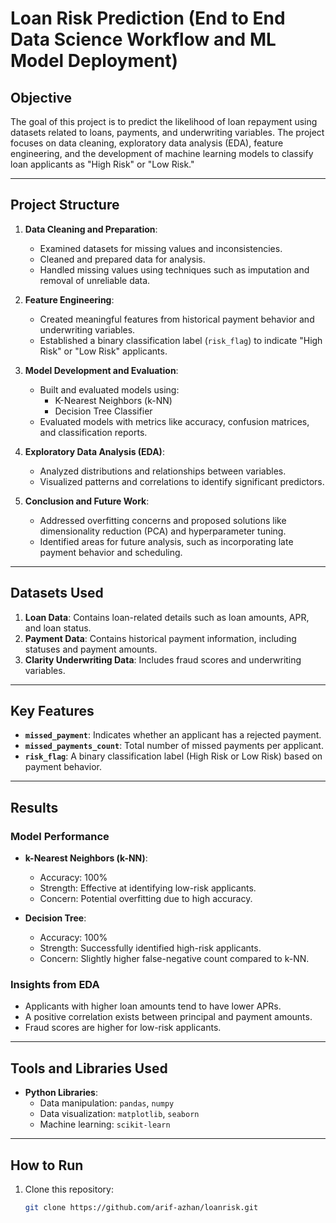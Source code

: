 # Loan Risk Prediction (End to End Data Science Workflow and ML Model Deployment)

## Objective
The goal of this project is to predict the likelihood of loan repayment using datasets related to loans, payments, and underwriting variables. The project focuses on data cleaning, exploratory data analysis (EDA), feature engineering, and the development of machine learning models to classify loan applicants as "High Risk" or "Low Risk."

---

## Project Structure
1. **Data Cleaning and Preparation**:
   - Examined datasets for missing values and inconsistencies.
   - Cleaned and prepared data for analysis.
   - Handled missing values using techniques such as imputation and removal of unreliable data.

2. **Feature Engineering**:
   - Created meaningful features from historical payment behavior and underwriting variables.
   - Established a binary classification label (`risk_flag`) to indicate "High Risk" or "Low Risk" applicants.

3. **Model Development and Evaluation**:
   - Built and evaluated models using:
     - K-Nearest Neighbors (k-NN)
     - Decision Tree Classifier
   - Evaluated models with metrics like accuracy, confusion matrices, and classification reports.

4. **Exploratory Data Analysis (EDA)**:
   - Analyzed distributions and relationships between variables.
   - Visualized patterns and correlations to identify significant predictors.

5. **Conclusion and Future Work**:
   - Addressed overfitting concerns and proposed solutions like dimensionality reduction (PCA) and hyperparameter tuning.
   - Identified areas for future analysis, such as incorporating late payment behavior and scheduling.

---

## Datasets Used
1. **Loan Data**: Contains loan-related details such as loan amounts, APR, and loan status.
2. **Payment Data**: Contains historical payment information, including statuses and payment amounts.
3. **Clarity Underwriting Data**: Includes fraud scores and underwriting variables.

---

## Key Features
- **`missed_payment`**: Indicates whether an applicant has a rejected payment.
- **`missed_payments_count`**: Total number of missed payments per applicant.
- **`risk_flag`**: A binary classification label (High Risk or Low Risk) based on payment behavior.

---

## Results

### Model Performance
- **k-Nearest Neighbors (k-NN)**:
  - Accuracy: 100%
  - Strength: Effective at identifying low-risk applicants.
  - Concern: Potential overfitting due to high accuracy.

- **Decision Tree**:
  - Accuracy: 100%
  - Strength: Successfully identified high-risk applicants.
  - Concern: Slightly higher false-negative count compared to k-NN.

### Insights from EDA
- Applicants with higher loan amounts tend to have lower APRs.
- A positive correlation exists between principal and payment amounts.
- Fraud scores are higher for low-risk applicants.

---

## Tools and Libraries Used
- **Python Libraries**: 
  - Data manipulation: `pandas`, `numpy`
  - Data visualization: `matplotlib`, `seaborn`
  - Machine learning: `scikit-learn`

---

## How to Run
1. Clone this repository:
   ```bash
   git clone https://github.com/arif-azhan/loanrisk.git
